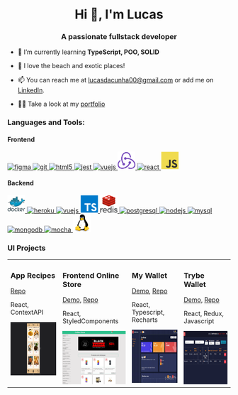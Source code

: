 <h1 align="center">Hi 👋, I'm Lucas</h1>
<h3 align="center">A passionate fullstack developer</h3>

- 🌱 I’m currently learning **TypeScript, POO, SOLID**

- 🛫 I love the beach and exotic places!

- 📫 You can reach me at lucasdacunha00@gmail.com or add me on [LinkedIn](https://www.linkedin.com/in/lucas-da-cunha-moreti/).

- 🧑🏻 Take a look at my [portfolio](https://my-portfolio-lucasdacunhamoreti.vercel.app/)

<h3 align="left">Languages and Tools:</h3>
<h4 align="left">Frontend</h4>

<p align="left">
  
  <a href="https://www.figma.com/" target="_blank" rel="noreferrer"> <img src="https://www.vectorlogo.zone/logos/figma/figma-icon.svg" alt="figma" width="40" height="40"/> </a> <a href="https://git-scm.com/" target="_blank" rel="noreferrer"> <img src="https://www.vectorlogo.zone/logos/git-scm/git-scm-icon.svg" alt="git" width="40" height="40"/> </a> <a href="https://www.w3.org/html/" target="_blank" rel="noreferrer"> <img src="https://cdn.jsdelivr.net/gh/devicons/devicon/icons/html5/html5-original.svg" alt="html5" width="40" height="40"/> </a> <a href="https://jestjs.io" target="_blank" rel="noreferrer"> <img src="https://www.vectorlogo.zone/logos/jestjsio/jestjsio-icon.svg" alt="jest" width="40" height="40"/> </a> <a href="https://vuejs.org/" target="_blank" rel="noreferrer"> <img src="https://cdn.jsdelivr.net/gh/devicons/devicon/icons/vuejs/vuejs-original.svg" alt="vuejs" width="40" height="40"/> </a> <a href="https://redux.js.org" target="_blank" rel="noreferrer"> <img src="https://raw.githubusercontent.com/devicons/devicon/master/icons/redux/redux-original.svg" alt="redux" width="40" height="40"/> </a><a href="https://reactjs.org/" target="_blank" rel="noreferrer"> <img src="https://cdn.jsdelivr.net/gh/devicons/devicon/icons/react/react-original.svg" alt="react" width="40" height="40"/> </a><a href="https://developer.mozilla.org/en-US/docs/Web/JavaScript" target="_blank" rel="noreferrer"> <img src="https://raw.githubusercontent.com/devicons/devicon/master/icons/javascript/javascript-original.svg" alt="javascript" width="40" height="40"/> </a>
</p>

<h4 align="left">Backend</h4>

<p align="left">
  
<a href="https://www.docker.com/" target="_blank" rel="noreferrer"> <img src="https://raw.githubusercontent.com/devicons/devicon/master/icons/docker/docker-original-wordmark.svg" alt="docker" width="40" height="40"/>
</a><a href="https://heroku.com" target="_blank" rel="noreferrer"> <img src="https://www.vectorlogo.zone/logos/heroku/heroku-icon.svg" alt="heroku" width="40" height="40"/> </a><a href="https://sequelize.org/" target="_blank" rel="noreferrer"> <img src="https://cdn.jsdelivr.net/gh/devicons/devicon/icons/sequelize/sequelize-original.svg" alt="vuejs" width="40" height="40"/> </a><a href="https://www.typescriptlang.org/" target="_blank" rel="noreferrer"> <img src="https://raw.githubusercontent.com/devicons/devicon/master/icons/typescript/typescript-original.svg" alt="typescript" width="40" height="40"/> </a><a href="https://redis.io" target="_blank" rel="noreferrer"> <img src="https://raw.githubusercontent.com/devicons/devicon/master/icons/redis/redis-original-wordmark.svg" alt="redis" width="40" height="40"/> </a><a href="https://www.postgresql.org" target="_blank" rel="noreferrer"> <img src="https://cdn.jsdelivr.net/gh/devicons/devicon/icons/postgresql/postgresql-original.svg" alt="postgresql" width="40" height="40"/> </a><a href="https://nodejs.org" target="_blank" rel="noreferrer"> <img src="https://cdn.jsdelivr.net/gh/devicons/devicon/icons/nodejs/nodejs-original.svg" alt="nodejs" width="40" height="40"/> </a><a href="https://www.mysql.com/" target="_blank" rel="noreferrer"> <img src="https://cdn.jsdelivr.net/gh/devicons/devicon/icons/mysql/mysql-original.svg" alt="mysql" width="40" height="40"/> </a><a href="https://www.mongodb.com/" target="_blank" rel="noreferrer"> <img src="https://cdn.jsdelivr.net/gh/devicons/devicon/icons/mongodb/mongodb-original.svg" alt="mongodb" width="40" height="40"/> </a><a href="https://mochajs.org" target="_blank" rel="noreferrer"> <img src="https://www.vectorlogo.zone/logos/mochajs/mochajs-icon.svg" alt="mocha" width="40" height="40"/></a><a href="https://www.linux.org/" target="_blank" rel="noreferrer"> <img src="https://raw.githubusercontent.com/devicons/devicon/master/icons/linux/linux-original.svg" alt="linux" width="40" height="40"/> </a>
</p>

<h3 align="left">UI Projects</h3>
<table>
  <tr>
    <td valign="top">
      <h3 align="left">App Recipes</h3>
      <p>
        <a href="https://github.com/lucasdacunhamoreti/app-recipes">Repo</a>
      </p>
      <p>React, ContextAPI</p>
      <a href="https://github.com/lucasdacunhamoreti/app-recipes"
        ><img
          width="300px"
          height="120px"
          src="./images/app-receitas.png"
          alt="Project-preview"
      /></a>
    </td>
    <td valign="top">
      <h3 align="left">Frontend Online Store</h3>
      <p>
        <a href="https://frontend-online-store-lucasdacunhamoreti.vercel.app/">Demo</a>,
        <a href="https://github.com/lucasdacunhamoreti/frontend-online-store">Repo</a>
      </p>
      <p>React, StyledComponents</p>
      <a href="https://frontend-online-store-lucasdacunhamoreti.vercel.app/"
        ><img
          width="250px"
          height="120px"
          src="./images/frontend-online-store.png"
          alt="Project-preview"
      /></a>
    </td>
    <td valign="top">
      <h3 align="left">My Wallet</h3>
      <p>
        <a href="https://my-wallet-lucasdacunhamoreti.vercel.app/">Demo</a>,
        <a href="https://github.com/lucasdacunhamoreti/my-wallet">Repo</a>
      </p>
      <p>React, Typescript, Recharts</p>
      <a href="https://my-wallet-lucasdacunhamoreti.vercel.app/"
        ><img
          width="300px"
          height="120px"
          src="./images/dashboard.png"
          alt="Project-preview"
      /></a>
    </td>
    <td valign="top">
      <h3 align="left">Trybe Wallet</h3>
      <p>
        <a href="https://trybe-wallet-lucasdacunhamoreti.vercel.app/">Demo</a>,
        <a href="https://github.com/lucasdacunhamoreti/trybe-wallet">Repo</a>
      </p>
      <p>React, Redux, Javascript</p>
      <a href="https://trybe-wallet-lucasdacunhamoreti.vercel.app/"
        ><img
          width="300px"
          height="120px"
          src="./images/trybe-wallet.png"
          alt="Project-preview"
      /></a>
    </td>
  </tr>
</table>
